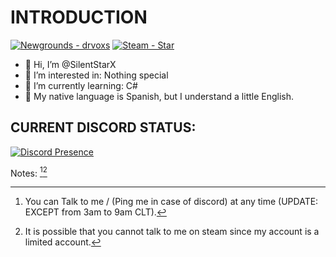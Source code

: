 # INTRODUCTION
[![Newgrounds - drvoxs](https://img.shields.io/badge/Newgrounds-drvoxs-ff8c00?logo=1001Tracklists&logoColor=white&labelColor=222222)](https://drvoxs.newgrounds.com/)
[![Steam - Star](https://img.shields.io/badge/Steam-Star-000025?logo=Steam&logoColor=white&labelColor=222222)](https://steamcommunity.com/id/UselessStar/)
- 👋 Hi, I’m @SilentStarX
- 👀 I’m interested in: Nothing special
- 🌱 I’m currently learning: C#
- 📕 My native language is Spanish, but I understand a little English.
## CURRENT DISCORD STATUS:
[![Discord Presence](https://lanyard.cnrad.dev/api/399573525138243594?theme=dark&bg=101010&idleMessage=I'm%20probably%20not%20doing%20anything%20or%20fell%20asleep%20😴)](https://discord.com/users/399573525138243594)

Notes: [^1][^2]

[^1]: You can Talk to me / (Ping me in case of discord) at any time (UPDATE: EXCEPT from 3am to 9am CLT).
[^2]: It is possible that you cannot talk to me on steam since my account is a limited account.
